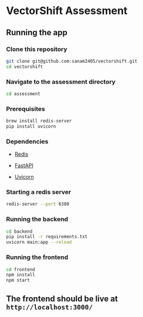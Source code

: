 # VectorShift Assessment

## Running the app

### Clone this repository 

```bash
git clone git@github.com:sanam2405/vectorshift.git
cd vectorshift
```

### Navigate to the assessment directory 

```bash
cd assessment
```

### Prerequisites 

```bash
brew install redis-server
pip install uvicorn
```

### Dependencies

- [Redis](https://redis.io/)

- [FastAPI](https://fastapi.tiangolo.com/)

- [Uvicorn](https://www.uvicorn.org/)

### Starting a redis server

```bash
redis-server --port 6380
```

### Running the backend

```bash
cd backend 
pip install -r requirements.txt
uvicorn main:app --reload
```

### Running the frontend

```bash
cd frontend
npm install
npm start
```

## The frontend should be live at `http://localhost:3000/`